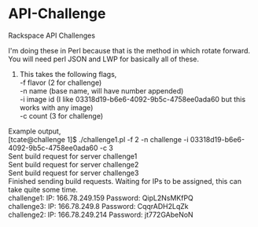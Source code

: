 API-Challenge
=============

Rackspace API Challenges  

I'm doing these in Perl because that is the method in which rotate forward.  
You will need perl JSON and LWP for basically all of these.  

1. This takes the following flags,  
-f flavor (2 for challenge)  
-n name (base name, will have number appended)  
-i image id (I like 03318d19-b6e6-4092-9b5c-4758ee0ada60 but this works with any image)  
-c count (3 for challenge)  

Example output,  
[tcate@challenge 1]$ ./challenge1.pl -f 2 -n challenge -i 03318d19-b6e6-4092-9b5c-4758ee0ada60 -c 3  
Sent build request for server challenge1  
Sent build request for server challenge2  
Sent build request for server challenge3  
Finished sending build requests. Waiting for IPs to be assigned, this can take quite some time.  
challenge1: IP: 166.78.249.159 Password: QipL2NsMKfPQ   
challenge3: IP: 166.78.249.8 Password: CqqrADH2LqZk   
challenge2: IP: 166.78.249.214 Password: jt772GAbeNoN   
